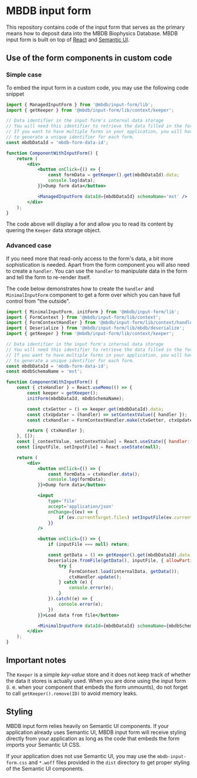 MBDB input form
===

This repository contains code of the input form that serves as the primary means how to deposit data into the MBDB Biophysics Database.
MBDB input form is built on top of [React](https://react.dev/) and [Semantic UI](https://semantic-ui.com/).

## Use of the form components in custom code

### Simple case

To embed the input form in a custom code, you may use the following code snippet

```jsx
import { ManagedInputForm } from '@mbdb/input-form/lib';
import { getKeeper } from '@mbdb/input-form/lib/context/keeper';

// Data identifier in the input form's internal data storage
// You will need this identifier to retrieve the data filled in the form.
// If you want to have multiple forms in your application, you will have
// to generate a unique identifier for each form.
const mbdbDataId = 'mbdb-form-data-id';

function ComponentWithInputForm() {
    return (
        <div>
            <button onClick={() => {
                const formData = getKeeper().get(mbdbDataId).data;
                console.log(data);
            }}>Dump form data</button>

            <ManagedInputForm dataId={mbdbDataId} schemaName='mst' />
        </div>
    );
}
```

The code above will display a for and allow you to read its content by quering the `Keeper` data storage object.

### Advanced case

If you need more that read-only access to the form's data, a bit more sophistication is needed.
Apart from the form component you will also need to create a `handler`. You can use the `handler` to manipulate data in the form
and tell the form to re-render itself.

The code below demonstrates how to create the `handler` and `MinimalInputForm` component to get a form over which you can have full
control from "the outside".

```jsx
import { MinimalInputForm, initForm } from '@mbdb/input-form/lib';
import { FormContext } from '@mbdb/input-form/lib/context';
import { FormContextHandler } from '@mbdb/input-form/lib/context/handler';
import { Deserialize } from '@mbdb/input-form/lib/mbdb/deserialize';
import { getKeeper } from '@mbdb/input-form/lib/context/keeper';

// Data identifier in the input form's internal data storage
// You will need this identifier to retrieve the data filled in the form.
// If you want to have multiple forms in your application, you will have
// to generate a unique identifier for each form.
const mbdbDataId = 'mbdb-form-data-id';
const mbdbSchemaName = 'mst';

function ComponentWithInputForm() {
    const { ctxHandler } = React.useMemo(() => {
        const keeper = getKeeper();
        initForm(mbdbDataId, mbdbSchemaName);

        const ctxGetter = () => keeper.get(mbdbDataId).data;
        const ctxUpdater = (handler) => setContextValue({ handler });
        const ctxHandler = FormContextHandler.make(ctxGetter, ctxUpdater);

        return { ctxHandler };
    }, []);
    const [_contextValue, setContextValue] = React.useState({ handler: ctxHandler });
    const [inputFile, setInputFile] = React.useState(null);

    return (
        <div>
            <button onClick={() => {
                const formData = ctxHandler.data();
                console.log(formData);
            }}>Dump form data</button>

            <input
                type='file'
                accept='application/json'
                onChange={(ev) => {
                    if (ev.currentTarget.files) setInputFile(ev.currentTarget.files[0]);
                }}
            />

            <button onClick={() => {
                if (inputFile === null) return;

                const getData = () => getKeeper().get(mbdbDataId).data;
                Deserialize.fromFile(getData(), inputFile, { allowPartials: true }).then((internalData) => {
	                try {
                        FormContext.load(internalData, getData());
                        ctxHandler.update();
                    } catch (e) {
                        console.error(e);
                    }
                }).catch((e) => {
                    console.error(e);
                })
            }}>Load data from file</button>

            <MinimalInputForm dataId={mbdbDataId} schemaName={mbdbSchemaName} formContextHandler={ctxHandler} />
        </div>
    );
}
```

## Important notes
The `Keeper` is a simple _key-value_ store and it does not keep track of whether the data it stores is actually used.
When you are done using the input form (i. e. when your component that embeds the form unmounts), do not forget to call
`getKeeper().remove(ID)` to avoid memory leaks.


## Styling
MBDB input form relies heavily on Semantic UI components. If your application already uses Semantic UI, MBDB input form will
receive styling directly from your application as long as the code that embeds the form imports your Semantic UI CSS.

If your application does not use Semantic UI, you may use the `mbdb-input-form.css` and `*.woff` files provided in the `dist` directory to get proper styling
of the Semantic UI components.
